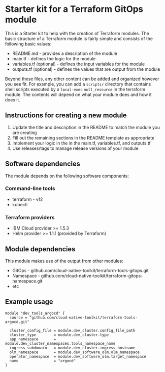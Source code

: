 # Starter kit for a Terraform GitOps module

This is a Starter kit to help with the creation of Terraform modules. The basic structure of a Terraform module is fairly
simple and consists of the following basic values:

- README.md - provides a description of the module
- main.tf - defines the logic for the module
- variables.tf (optional) - defines the input variables for the module
- outputs.tf (optional) - defines the values that are output from the module

Beyond those files, any other content can be added and organized however you see fit. For example, you can add a `scripts/` directory
that contains shell scripts executed by a `local-exec` `null_resource` in the terraform module. The contents will depend on what your
module does and how it does it.

## Instructions for creating a new module

1. Update the title and description in the README to match the module you are creating
2. Fill out the remaining sections in the README template as appropriate
3. Implement your logic in the in the main.tf, variables.tf, and outputs.tf
4. Use releases/tags to manage release versions of your module

## Software dependencies

The module depends on the following software components:

### Command-line tools

- terraform - v12
- kubectl

### Terraform providers

- IBM Cloud provider >= 1.5.3
- Helm provider >= 1.1.1 (provided by Terraform)

## Module dependencies

This module makes use of the output from other modules:

- GitOps - github.com/cloud-native-toolkit/terraform-tools-gitops.git
- Namespace - github.com/cloud-native-toolkit/terraform-gitops-namespace.git
- etc

## Example usage

```hcl-terraform
module "dev_tools_argocd" {
  source = "github.com/cloud-native-toolkit/terraform-tools-argocd.git"

  cluster_config_file = module.dev_cluster.config_file_path
  cluster_type        = module.dev_cluster.type
  app_namespace       = module.dev_cluster_namespaces.tools_namespace_name
  ingress_subdomain   = module.dev_cluster.ingress_hostname
  olm_namespace       = module.dev_software_olm.olm_namespace
  operator_namespace  = module.dev_software_olm.target_namespace
  name                = "argocd"
}
```

